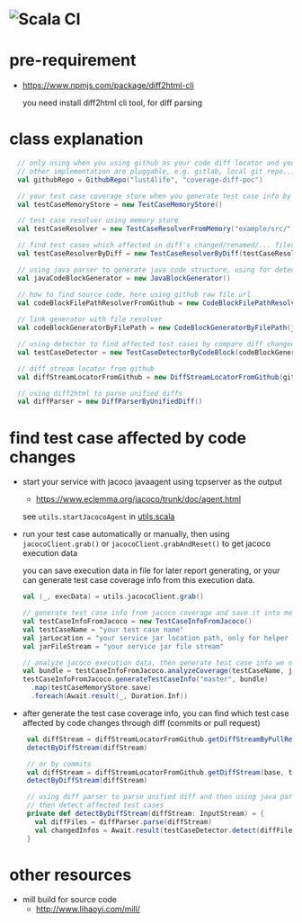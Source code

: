![Scala CI](https://github.com/lust4life/coverage-diff-poc/workflows/Scala%20CI/badge.svg)
====

# pre-requirement

- https://www.npmjs.com/package/diff2html-cli

  you need install diff2html cli tool, for diff parsing

# class explanation

```scala
  // only using when you using github as your code diff locator and your source code file resolver
  // other implementation are pluggable, e.g. gitlab, local git repo...
  val githubRepo = GithubRepo("lust4life", "coverage-diff-poc")

  // your test case coverage store when you generate test case info by jacoco coverage info
  val testCaseMemoryStore = new TestCaseMemoryStore()

  // test case resolver using memory store
  val testCaseResolver = new TestCaseResolverFromMemory("example/src/", testCaseMemoryStore)

  // find test cases which affected in diff's changed/renamed/... files
  val testCaseResolverByDiff = new TestCaseResolverByDiff(testCaseResolver, JavaDiffFilter)

  // using java parser to generate java code structure, using for detect changes by diff lines.
  val javaCodeBlockGenerator = new JavaBlockGenerator()

  // how to find source code, here using github raw file url
  val codeBlockFilePathResolverFromGithub = new CodeBlockFilePathResolverFromGithub(githubRepo, "master")
  
  // link generator with file resolver
  val codeBlockGeneratorByFilePath = new CodeBlockGeneratorByFilePath(javaCodeBlockGenerator, codeBlockFilePathResolverFromGithub)

  // using detector to find affected test cases by compare diff changed lines and source code method structure
  val testCaseDetector = new TestCaseDetectorByCodeBlock(codeBlockGeneratorByFilePath, testCaseResolverByDiff)

  // diff stream locator from github
  val diffStreamLocatorFromGithub = new DiffStreamLocatorFromGithub(githubRepo)

  // using diff2html to parse unified diffs
  val diffParser = new DiffParserByUnifiedDiff()
```

# find test case affected by code changes

- start your service with jacoco javaagent using tcpserver as the output

    - https://www.eclemma.org/jacoco/trunk/doc/agent.html
    
    see `utils.startJacocoAgent` in [utils.scala](./example/src/poc/example/utils.scala)

- run your test case automatically or manually, then using `jacocoClient.grab()` or `jacocoClient.grabAndReset()` to get jacoco execution data

    you can save execution data in file for later report generating, or your can generate test case coverage info from this execution data.

    ```scala
    val (_, execData) = utils.jacocoClient.grab()

    // generate test case info from jacoco coverage and save it into memory db
    val testCaseInfoFromJacoco = new TestCaseInfoFromJacoco()
    val testCaseName = "your test case name"
    val jarLocation = "your service jar location path, only for helper message when error"
    val jarFileStream = "your service jar file stream"
   
    // analyze jacoco execution data, then generate test case info we needed
    val bundle = testCaseInfoFromJacoco.analyzeCoverage(testCaseName, jarLocation, jarFileStream, execData)
    testCaseInfoFromJacoco.generateTestCaseInfo("master", bundle)
      .map(testCaseMemoryStore.save)
      .foreach(Await.result(_, Duration.Inf))
    ```
   
- after generate the test case coverage info, you can find which test case affected by code changes through diff (commits or pull request)
   
   ```scala
    val diffStream = diffStreamLocatorFromGithub.getDiffStreamByPullRequest(pull-request-id)
    detectByDiffStream(diffStream)
  
    // or by commits
    val diffStream = diffStreamLocatorFromGithub.getDiffStream(base, target)
    detectByDiffStream(diffStream)
  
    // using diff parser to parse unified diff and then using java parser to parse source code structure
    // then detect affected test cases
    private def detectByDiffStream(diffStream: InputStream) = {
      val diffFiles = diffParser.parse(diffStream)
      val changedInfos = Await.result(testCaseDetector.detect(diffFiles), Duration.Inf)
    }
    ```
   
# other resources

- mill build for source code
    - http://www.lihaoyi.com/mill/
